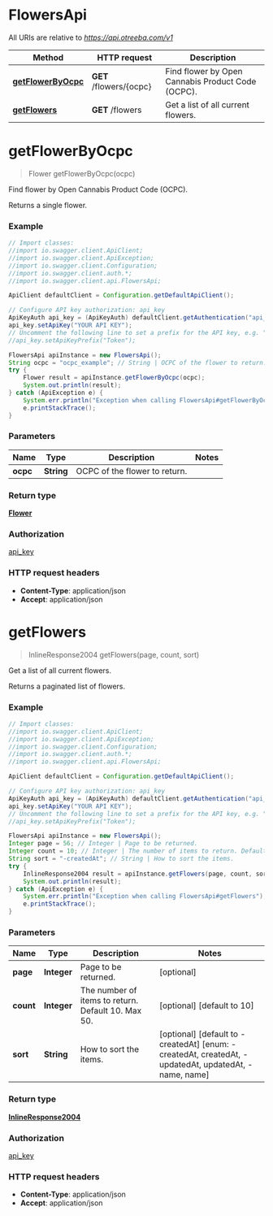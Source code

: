 # FlowersApi

All URIs are relative to *https://api.otreeba.com/v1*

Method | HTTP request | Description
------------- | ------------- | -------------
[**getFlowerByOcpc**](FlowersApi.md#getFlowerByOcpc) | **GET** /flowers/{ocpc} | Find flower by Open Cannabis Product Code (OCPC).
[**getFlowers**](FlowersApi.md#getFlowers) | **GET** /flowers | Get a list of all current flowers.


<a name="getFlowerByOcpc"></a>
# **getFlowerByOcpc**
> Flower getFlowerByOcpc(ocpc)

Find flower by Open Cannabis Product Code (OCPC).

Returns a single flower.

### Example
```java
// Import classes:
//import io.swagger.client.ApiClient;
//import io.swagger.client.ApiException;
//import io.swagger.client.Configuration;
//import io.swagger.client.auth.*;
//import io.swagger.client.api.FlowersApi;

ApiClient defaultClient = Configuration.getDefaultApiClient();

// Configure API key authorization: api_key
ApiKeyAuth api_key = (ApiKeyAuth) defaultClient.getAuthentication("api_key");
api_key.setApiKey("YOUR API KEY");
// Uncomment the following line to set a prefix for the API key, e.g. "Token" (defaults to null)
//api_key.setApiKeyPrefix("Token");

FlowersApi apiInstance = new FlowersApi();
String ocpc = "ocpc_example"; // String | OCPC of the flower to return.
try {
    Flower result = apiInstance.getFlowerByOcpc(ocpc);
    System.out.println(result);
} catch (ApiException e) {
    System.err.println("Exception when calling FlowersApi#getFlowerByOcpc");
    e.printStackTrace();
}
```

### Parameters

Name | Type | Description  | Notes
------------- | ------------- | ------------- | -------------
 **ocpc** | **String**| OCPC of the flower to return. |

### Return type

[**Flower**](Flower.md)

### Authorization

[api_key](../README.md#api_key)

### HTTP request headers

 - **Content-Type**: application/json
 - **Accept**: application/json

<a name="getFlowers"></a>
# **getFlowers**
> InlineResponse2004 getFlowers(page, count, sort)

Get a list of all current flowers.

Returns a paginated list of flowers.

### Example
```java
// Import classes:
//import io.swagger.client.ApiClient;
//import io.swagger.client.ApiException;
//import io.swagger.client.Configuration;
//import io.swagger.client.auth.*;
//import io.swagger.client.api.FlowersApi;

ApiClient defaultClient = Configuration.getDefaultApiClient();

// Configure API key authorization: api_key
ApiKeyAuth api_key = (ApiKeyAuth) defaultClient.getAuthentication("api_key");
api_key.setApiKey("YOUR API KEY");
// Uncomment the following line to set a prefix for the API key, e.g. "Token" (defaults to null)
//api_key.setApiKeyPrefix("Token");

FlowersApi apiInstance = new FlowersApi();
Integer page = 56; // Integer | Page to be returned.
Integer count = 10; // Integer | The number of items to return. Default 10. Max 50.
String sort = "-createdAt"; // String | How to sort the items.
try {
    InlineResponse2004 result = apiInstance.getFlowers(page, count, sort);
    System.out.println(result);
} catch (ApiException e) {
    System.err.println("Exception when calling FlowersApi#getFlowers");
    e.printStackTrace();
}
```

### Parameters

Name | Type | Description  | Notes
------------- | ------------- | ------------- | -------------
 **page** | **Integer**| Page to be returned. | [optional]
 **count** | **Integer**| The number of items to return. Default 10. Max 50. | [optional] [default to 10]
 **sort** | **String**| How to sort the items. | [optional] [default to -createdAt] [enum: -createdAt, createdAt, -updatedAt, updatedAt, -name, name]

### Return type

[**InlineResponse2004**](InlineResponse2004.md)

### Authorization

[api_key](../README.md#api_key)

### HTTP request headers

 - **Content-Type**: application/json
 - **Accept**: application/json

